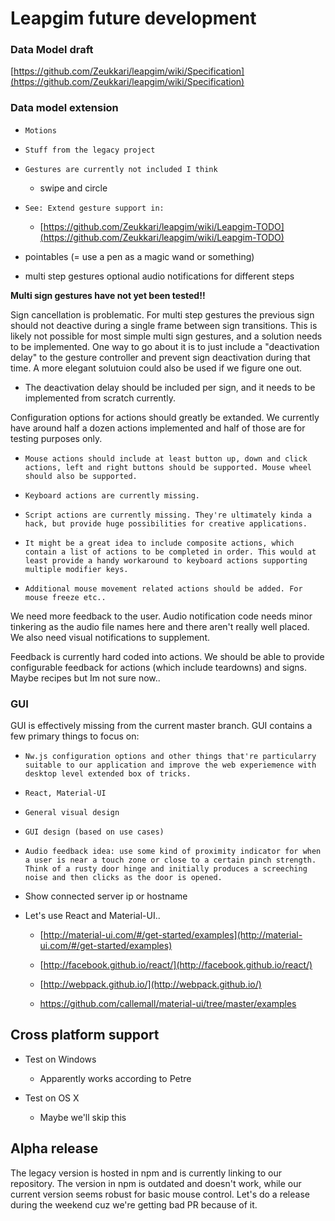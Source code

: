 # Leapgim future development

### Data Model draft

[https://github.com/Zeukkari/leapgim/wiki/Specification](https://github.com/Zeukkari/leapgim/wiki/Specification)

### Data model extension

*     Motions

*     Stuff from the legacy project

*     Gestures are currently not included I think

    * swipe and circle

*     See: Extend gesture support in:

    *  [https://github.com/Zeukkari/leapgim/wiki/Leapgim-TODO](https://github.com/Zeukkari/leapgim/wiki/Leapgim-TODO)

* pointables (= use a pen as a magic wand or something)

* multi step gestures optional audio notifications for different steps

**Multi sign gestures have not yet been tested!!**

Sign cancellation is problematic. For multi step gestures the previous sign should not deactive during a single frame between sign transitions. This is likely not possible for most simple multi sign gestures, and a solution needs to be implemented. One way to go about it is to just include a "deactivation delay" to the gesture controller and prevent sign deactivation during that time. A more elegant solutuion could also be used if we figure one out.

- The deactivation delay should be included per sign, and it needs to be implemented from scratch currently.

Configuration options for actions should greatly be extanded. We currently have around half a dozen actions implemented and half of those are for testing purposes only.

*     Mouse actions should include at least button up, down and click actions, left and right buttons should be supported. Mouse wheel should also be supported.

*     Keyboard actions are currently missing.

*     Script actions are currently missing. They're ultimately kinda a hack, but provide huge possibilities for creative applications.

*     It might be a great idea to include composite actions, which contain a list of actions to be completed in order. This would at least provide a handy workaround to keyboard actions supporting multiple modifier keys.

*     Additional mouse movement related actions should be added. For mouse freeze etc..

We need more feedback to the user. Audio notification code needs minor tinkering as the audio file names here and there aren't really well placed. We also need visual notifications to supplement.

Feedback is currently hard coded into actions. We should be able to provide configurable feedback for actions (which include teardowns) and signs. Maybe recipes but Im not sure now..

### GUI

GUI is effectively missing from the current master branch. GUI contains a few primary things to focus on:

*     Nw.js configuration options and other things that're particularry suitable to our application and improve the web experiemence with desktop level extended box of tricks.

*     React, Material-UI

*     General visual design

*     GUI design (based on use cases)

*     Audio feedback idea: use some kind of proximity indicator for when a user is near a touch zone or close to a certain pinch strength. Think of a rusty door hinge and initially produces a screeching noise and then clicks as the door is opened.

* Show connected server ip or hostname

* Let's use React and Material-UI..

    * [http://material-ui.com/#/get-started/examples](http://material-ui.com/#/get-started/examples)

    * [http://facebook.github.io/react/](http://facebook.github.io/react/)

    * [http://webpack.github.io/](http://webpack.github.io/)

    * https://github.com/callemall/material-ui/tree/master/examples

## Cross platform support

* Test on Windows

    * Apparently works according to Petre

* Test on OS X

    * Maybe we'll skip this

## Alpha release

The legacy version is hosted in npm and is currently linking to our repository. The version in npm is outdated and doesn't work, while our current version seems robust for basic mouse control. Let's do a release during the weekend cuz we're getting bad PR because of it.

